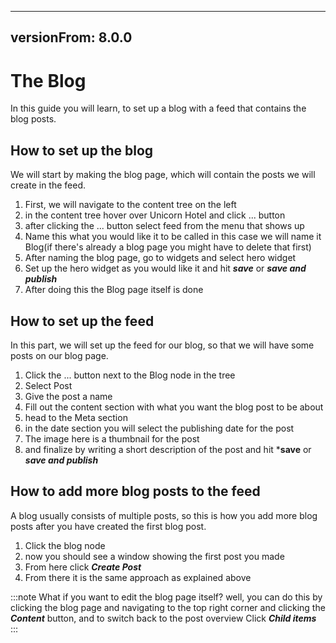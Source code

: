 
---
versionFrom: 8.0.0
---

# The Blog
In this guide you will learn, to set up a blog with a feed that contains the blog posts. 

## How to set up the blog

We will start by making the blog page, which will contain the posts we will create in the feed.

1. First, we will navigate to the content tree on the left
2. in the content tree hover over Unicorn Hotel and click ... button
3. after clicking the ... button select feed from the menu that shows up
4. Name this what you would like it to be called in this case we will name it Blog(if there's already a blog page you might have to delete that first)
5. After naming the blog page, go to widgets and select hero widget
6. Set up the hero widget as you would like it and hit ***save*** or ***save and publish***
7. After doing this the Blog page itself is done

## How to set up the feed

In this part, we will set up the feed for our blog, so that we will have some posts on our blog page.

1. Click the ... button next to the Blog node in the tree
2. Select Post
3. Give the post a name
4. Fill out the content section with what you want the blog post to be about
5. head to the Meta section
6. in the date section you will select the publishing date for the post
7. The image here is a thumbnail for the post
8. and finalize by writing a short description of the post and hit ***save** or ***save and publish***

## How to add more blog posts to the feed

A blog usually consists of multiple posts, so this is how you add more blog posts after you have created the first blog post.

1. Click the blog node
2. now you should see a window showing the first post you made
3. From here click ***Create Post***
4. From there it is the same approach as explained above

:::note
What if you want to edit the blog page itself? well, you can do this by clicking the blog page and navigating to the top right corner and clicking the ***Content*** button, and to switch back to the post overview Click ***Child items***
:::
